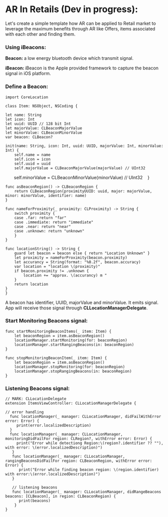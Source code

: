 # AR In Retails (Dev in progress):

Let's create a simple template how AR can be applied to Retail market to leverage the maximum benefits through AR 
like Offers, items associated with each other and finding them.

### Using iBeacons:

<b> Beacon: </b>
a low energy bluetooth device which transmit signal.

<b> iBeacon: </b>
iBeacon is the Apple provided framework to capture the beacon signal in iOS platform.

### Define a Beacon: 

    import CoreLocation
    
    class Item: NSObject, NSCoding {
    
    let name: String
    let icon: Int
    let uuid: UUID // 128 bit Int
    let majorValue: CLBeaconMajorValue
    let minorValue: CLBeaconMinorValue
    var beacon: CLBeacon?
    
    init(name: String, icon: Int, uuid: UUID, majorValue: Int, minorValue: Int) {
        self.name = name
        self.icon = icon
        self.uuid = uuid
        self.majorValue = CLBeaconMajorValue(majorValue) // UInt32
        self.minorValue = CLBeaconMinorValue(minorValue) // UInt32
    }
    
    func asBeaconRegion() -> CLBeaconRegion {
        return CLBeaconRegion(proximityUUID: uuid, major: majorValue, minor: minorValue, identifier: name)
    }
    
    func nameForProximity(_ proximity: CLProximity) -> String {
        switch proximity {
        case .far: return "far"
        case .immediate: return "immediate"
        case .near: return "near"
        case .unknown: return "unknown"
        }
    }
    
    func locationString() -> String {
        guard let beacon = beacon else { return "Location Unknown" }
        let proximity = nameForProximity(beacon.proximity)
        let accurancy = String(format: "%0.2f", beacon.accuracy)
        var location = "location \(proximity)"
        if beacon.proximity != .unknown {
            location += "approx. \(accurancy) m "
        }
        return location
    }
    }
    
A beacon has identifier, UUID, majorValue and minorValue. It emits signal. App will receive those signal through <b>CLLocationManagerDelegate</b>.

### Start Monitoring Beacons signal:

    func startMonitoringBeaconItems(_ item: Item) {
        let beaconRegion = item.asBeaconRegion()
        locationManager.startMonitoring(for: beaconRegion)
        locationManager.startRangingBeacons(in: beaconRegion)
    }
    
    func stopMonitoringBeaconItem(_ item: Item) {
        let beaconRegion = item.asBeaconRegion()
        locationManager.stopMonitoring(for: beaconRegion)
        locationManager.stopRangingBeacons(in: beaconRegion)
    }


### Listening Beacons signal:

    // MARK: CLLocationDelegate
    extension ItemsViewController: CLLocationManagerDelegate {
    
    // error handling
      func locationManager(_ manager: CLLocationManager, didFailWithError error: Error) {
         print(error.localizedDescription)
      }
      func locationManager(_ manager: CLLocationManager, monitoringDidFailFor region: CLRegion?, withError error: Error) {
         print("Error while detectiong Region:\(region?.identifier ?? ""), with error: \(error.localizedDescription)")
       }
       func locationManager(_ manager: CLLocationManager, rangingBeaconsDidFailFor region: CLBeaconRegion, withError error: Error) {
          print("Error while finding beacon region: \(region.identifier) with error:\(error.localizedDescription)")
       }
    
       // listening beacons
       func locationManager(_ manager: CLLocationManager, didRangeBeacons beacons: [CLBeacon], in region: CLBeaconRegion) {
          print(beacons)
        }
    }

